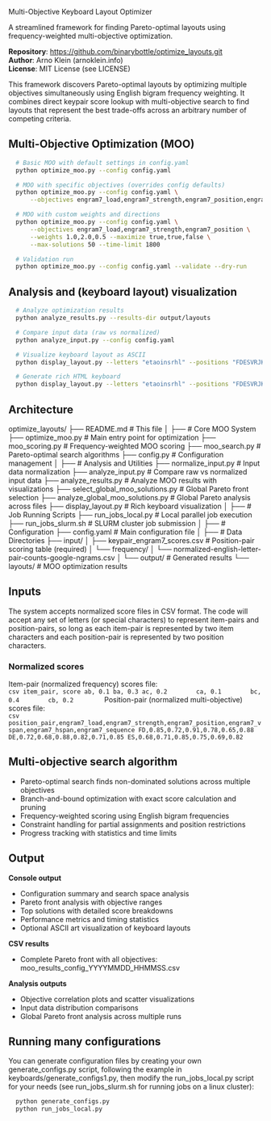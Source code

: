 Multi-Objective Keyboard Layout Optimizer

A streamlined framework for finding Pareto-optimal layouts using frequency-weighted multi-objective optimization.

**Repository**: https://github.com/binarybottle/optimize_layouts.git  
**Author**: Arno Klein (arnoklein.info)  
**License**: MIT License (see LICENSE)

This framework discovers Pareto-optimal layouts by optimizing multiple objectives simultaneously using English bigram frequency weighting. It combines direct keypair score lookup with multi-objective search to find layouts that represent the best trade-offs across an arbitrary number of competing criteria.

## Multi-Objective Optimization (MOO)
  ```bash
    # Basic MOO with default settings in config.yaml
    python optimize_moo.py --config config.yaml

    # MOO with specific objectives (overrides config defaults)
    python optimize_moo.py --config config.yaml \
        --objectives engram7_load,engram7_strength,engram7_position,engram7_vspan,engram7_hspan,engram7_sequence

    # MOO with custom weights and directions
    python optimize_moo.py --config config.yaml \
        --objectives engram7_load,engram7_strength,engram7_position \
        --weights 1.0,2.0,0.5 --maximize true,true,false \
        --max-solutions 50 --time-limit 1800

    # Validation run
    python optimize_moo.py --config config.yaml --validate --dry-run
  ```

## Analysis and (keyboard layout) visualization
  ```bash
    # Analyze optimization results
    python analyze_results.py --results-dir output/layouts

    # Compare input data (raw vs normalized)
    python analyze_input.py --config config.yaml

    # Visualize keyboard layout as ASCII
    python display_layout.py --letters "etaoinsrhl" --positions "FDESVRJKIL"

    # Generate rich HTML keyboard
    python display_layout.py --letters "etaoinsrhl" --positions "FDESVRJKIL" --html
  ```

## Architecture
optimize_layouts/
├── README.md                          # This file
│ 
├── # Core MOO System
├── optimize_moo.py                    # Main entry point for optimization
├── moo_scoring.py                     # Frequency-weighted MOO scoring
├── moo_search.py                      # Pareto-optimal search algorithms
├── config.py                          # Configuration management
│
├── # Analysis and Utilities
├── normalize_input.py                 # Input data normalization
├── analyze_input.py                   # Compare raw vs normalized input data
├── analyze_results.py                 # Analyze MOO results with visualizations
├── select_global_moo_solutions.py     # Global Pareto front selection
├── analyze_global_moo_solutions.py    # Global Pareto analysis across files
├── display_layout.py                  # Rich keyboard visualization
│
├── # Job Running Scripts
├── run_jobs_local.py                  # Local parallel job execution
├── run_jobs_slurm.sh                  # SLURM cluster job submission
│
├── # Configuration
├── config.yaml                        # Main configuration file
│
├── # Data Directories
├── input/
│   ├── keypair_engram7_scores.csv     # Position-pair scoring table (required)
│   └── frequency/
│       └── normalized-english-letter-pair-counts-google-ngrams.csv
│
└── output/                            # Generated results
    └── layouts/                       # MOO optimization results

## Inputs
The system accepts normalized score files in CSV format.
The code will accept any set of letters (or special characters) 
to represent item-pairs and position-pairs, 
so long as each item-pair is represented by two item characters 
and each position-pair is represented by two position characters.

  ### Normalized scores
  Item-pair (normalized frequency) scores file:      
    ```csv
      item_pair, score
      ab, 0.1
      ba, 0.3
      ac, 0.2       
      ca, 0.1       
      bc, 0.4       
      cb, 0.2       
    ```
  Position-pair (normalized multi-objective) scores file:       
    ```csv
      position_pair,engram7_load,engram7_strength,engram7_position,engram7_vspan,engram7_hspan,engram7_sequence
      FD,0.85,0.72,0.91,0.78,0.65,0.88
      DE,0.72,0.68,0.88,0.82,0.71,0.85
      ES,0.68,0.71,0.85,0.75,0.69,0.82
    ```

## Multi-objective search algorithm
  - Pareto-optimal search finds non-dominated solutions across multiple objectives
  - Branch-and-bound optimization with exact score calculation and pruning
  - Frequency-weighted scoring using English bigram frequencies
  - Constraint handling for partial assignments and position restrictions
  - Progress tracking with statistics and time limits

## Output
  **Console output**
  - Configuration summary and search space analysis
  - Pareto front analysis with objective ranges
  - Top solutions with detailed score breakdowns
  - Performance metrics and timing statistics
  - Optional ASCII art visualization of keyboard layouts

  **CSV results**
  - Complete Pareto front with all objectives: moo_results_config_YYYYMMDD_HHMMSS.csv

  **Analysis outputs**
  - Objective correlation plots and scatter visualizations
  - Input data distribution comparisons
  - Global Pareto front analysis across multiple runs

## Running many configurations
You can generate configuration files
by creating your own generate_configs.py script,
following the example in keyboards/generate_configs1.py,
then modify the run_jobs_local.py script for your needs
(see run_jobs_slurm.sh for running jobs on a linux cluster):

```bash
  python generate_configs.py
  python run_jobs_local.py
```
